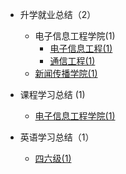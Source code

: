 - 升学就业总结（2）

  - 电子信息工程学院(1)
      - [电子信息工程(1)](升学就业/电子信息工程学院/README.md)
      - [通信工程(1)](升学就业/电子信息工程学院/README.md)
  - [新闻传播学院(1)](升学就业/新闻传播学院/README.md)

- 课程学习总结 (1)

  - [电子信息工程学院(1)](课程学习/电子信息工程学院/README.md)

- 英语学习总结（1）

  - [四六级(1)](英语学习/四六级/README.md)
